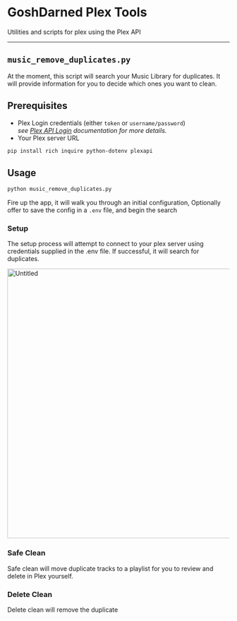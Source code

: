 # GoshDarned Plex Tools
Utilities and scripts for plex using the Plex API

---

## `music_remove_duplicates.py`

At the moment, this script will search your Music Library for duplicates.  It will provide information for you to decide which ones you want to clean.

## Prerequisites
* Plex Login credentials (either `token` or `username/password`)  
  _see [Plex API Login](https://python-plexapi.readthedocs.io/en/stable/introduction.html#getting-a-plexserver-instance) documentation for more details._
* Your Plex server URL

```bash
pip install rich inquire python-dotenv plexapi
```

## Usage
```bash
python music_remove_duplicates.py
```

Fire up the app, it will walk you through an initial configuration, Optionally offer to save the config in a `.env` file, and begin the search

### Setup
The setup process will attempt to connect to your plex server using credentials supplied in the .env file.  If successful, it will search for duplicates.

<img width="610" alt="Untitled" src="https://github.com/johnsturgeon/plex-tools/assets/9746310/dd7b1bf8-8844-49c5-9c8c-6e117b152c03">


### Safe Clean

Safe clean will move duplicate tracks to a playlist for you to review and delete in Plex yourself.

### Delete Clean

Delete clean will remove the duplicate 
